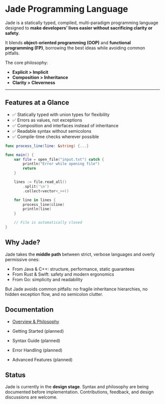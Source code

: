 # Jade Programming Language

Jade is a statically typed, compiled, multi-paradigm programming language designed to **make developers’ lives easier without sacrificing clarity or safety**.

It blends **object-oriented programming (OOP)** and **functional programming (FP)**, borrowing the best ideas while avoiding common pitfalls.

The core philosophy:

- **Explicit > Implicit**
- **Composition > Inheritance**
- **Clarity > Cleverness**

---

## Features at a Glance

- ✅ Statically typed with union types for flexibility
- ✅ Errors as values, not exceptions
- ✅ Composition and interfaces instead of inheritance
- ✅ Readable syntax without semicolons
- ✅ Compile-time checks wherever possible

```swift
func process_line(line: &string) {...}

func main() {
    var file = open_file("input.txt") catch {
        println("Error while opening file")
        return
    }

    lines := file.read_all()
        .split('\n')
        .collect<vector<_>>()

    for line in lines {
        process_line(&line)
        println(line)
    }

    // File is automatically closed
}
```

## Why Jade?

Jade takes the **middle path** between strict, verbose languages and overly permissive ones:

- From Java & C++: structure, performance, static guarantees
- From Rust & Swift: safety and modern ergonomics
- From Go: simplicity and readability

But Jade avoids common pitfalls: no fragile inheritance hierarchies, no hidden exception flow, and no semicolon clutter.

## Documentation

- [Overview & Philosophy](docs/overview.md)

- Getting Started
  (planned)

- Syntax Guide
  (planned)

- Error Handling
  (planned)

- Advanced Features
  (planned)

## Status

Jade is currently in the **design stage**. Syntax and philosophy are being documented before implementation. Contributions, feedback, and design discussions are welcome.
